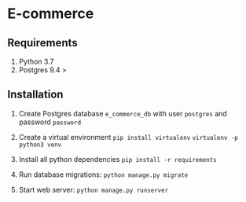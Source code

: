 E-commerce
============


Requirements
-------------

1. Python 3.7
2. Postgres 9.4 >



Installation
------------

1. Create Postgres database `e_commerce_db` with user `postgres` and password `password`

2. Create a virtual environment
    `pip install virtualenv`
    `virtualenv -p python3 venv`
2. Install all python dependencies `pip install -r requirements`
3. Run database migrations: `python manage.py migrate`
4. Start web server: `python manage.py runserver`
